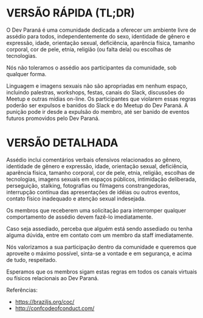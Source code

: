 # VERSÃO RÁPIDA (TL;DR)
 
O Dev Paraná é uma comunidade dedicada a oferecer um ambiente livre de assédio para todos, independentemente do sexo, identidade de gênero e expressão, idade, orientação sexual, deficiência, aparência física, tamanho corporal, cor de pele, etnia, religião (ou falta dela) ou escolhas de tecnologias.
 
Nós não toleramos o assédio aos participantes da comunidade, sob qualquer forma. 
 
Linguagem e imagens sexuais não são apropriadas em nenhum espaço, incluindo palestras, workshops, festas, canais do Slack, discussões do Meetup e outras mídias on-line. Os participantes que violarem essas regras poderão ser expulsos e banidos do Slack e do Meetup do Dev Paraná. A punição pode ir desde a expulsão do membro, até ser banido de eventos futuros promovidos pelo Dev Paraná.
 
# VERSÃO DETALHADA
 
Assédio inclui comentários verbais ofensivos relacionados ao gênero, identidade de gênero e expressão, idade, orientação sexual, deficiência, aparência física, tamanho corporal, cor de pele, etnia, religião, escolhas de tecnologias, imagens sexuais em espaços públicos, intimidação deliberada, perseguição, stalking, fotografias ou filmagens constrangedoras, interrupção contínua das apresentações de idéias ou outros eventos, contato físico inadequado e atenção sexual indesejada.
 
Os membros que receberem uma solicitação para interromper qualquer comportamento de assédio devem fazê-lo imediatamente.
 
Caso seja assediado, perceba que alguém está sendo assediado ou tenha alguma dúvida, entre em contato com um membro da staff imediatamente.
 
Nós valorizamos a sua participação dentro da comunidade e queremos que aproveite o máximo possível, sinta-se a vontade e em segurança, e acima de tudo, respeitado.
 
Esperamos que os membros sigam estas regras em todos os canais virtuais ou físicos relacionais ao Dev Paraná.

Referências:

- https://braziljs.org/coc/
- http://confcodeofconduct.com/
